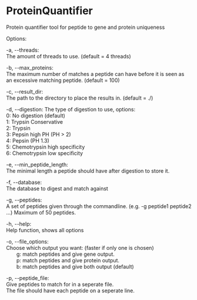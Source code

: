 # ProteinQuantifier
Protein quantifier tool for peptide to gene and protein uniqueness

Options:

-a, --threads:</br>
The amount of threads to use. (default = 4 threads)

-b, --max_proteins:</br>
The maximum number of matches a peptide can have before it is seen as an excessive matching
peptide. (default = 100)

-c, --result_dir:</br>
The path to the directory to place the results in. (default = ./)

-d, --digestion: The type of digestion to use, options:</br>
    0: No digestion (default)</br>
    1: Trypsin Conservative</br>
    2: Trypsin</br>
    3: Pepsin high PH (PH > 2)</br>
    4: Pepsin (PH 1.3)</br>
    5: Chemotrypsin high specificity</br>
    6: Chemotrypsin low specificity

-e, --min_peptide_length:</br>
The minimal length a peptide should have after digestion to store it.

-f, --database:</br>
The database to digest and match against

-g, --peptides:</br>
A set of peptides given through the commandline. (e.g. -g peptide1 peptide2 ...)
Maximum of 50 peptides.

-h, --help:</br>
Help function, shows all options

-o, --file_options:</br>
Choose which output you want: (faster if only one is chosen)</br>
&emsp;&emsp;g: match peptides and give gene output.</br>
&emsp;&emsp;p: match peptides and give protein output.</br>
&emsp;&emsp;b: match peptides and give both output (default)

-p, --peptide_file:</br>
Give peptides to match for in a seperate file.</br>
The file should have each peptide on a seperate line.
